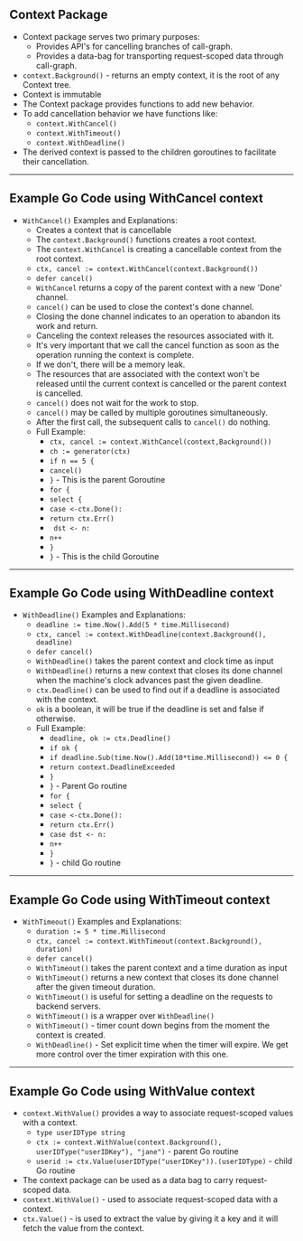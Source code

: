 ## Context Package
- Context package serves two primary purposes:
  - Provides API's for cancelling branches of call-graph.
  - Provides a data-bag for transporting request-scoped data through call-graph.
- `context.Background()` - returns an empty context, it is the root of any Context tree.
- Context is immutable
- The Context package provides functions to add new behavior.
- To add cancellation behavior we have functions like:
    - `context.WithCancel()`
    - `context.WithTimeout()`
    - `context.WithDeadline()`
- The derived context is passed to the children goroutines to facilitate their cancellation.
---

## Example Go Code using WithCancel context
- `WithCancel()` Examples and Explanations:
    - Creates a context that is cancellable
    - The `context.Background()` functions creates a root context.
    - The `context.WithCancel` is creating a cancellable context from the root context.
    - `ctx, cancel := context.WithCancel(context.Background())`
    - `defer cancel()`
    - `WithCancel` returns a copy of the parent context with a new 'Done' channel.
    - `cancel()` can be used to close the context's done channel.
    - Closing the done channel indicates to an operation to abandon its work and return.
    - Canceling the context releases the resources associated with it.
    - It's very important that we call the cancel function as soon as the operation running the context is complete.
    - If we don't, there will be a memory leak.
    - The resources that are associated with the context won't be released until the current context is cancelled or the parent context is cancelled.
    - `cancel()` does not wait for the work to stop.
    - `cancel()` may be called by multiple goroutines simultaneously.
    - After the first call, the subsequent calls to `cancel()` do nothing.
    - Full Example:
      - `ctx, cancel := context.WithCancel(context,Background())`
      - `ch := generator(ctx)`
      - `if n == 5 {`
      -   `cancel()`
      - `}` - This is the parent Goroutine
      - `for {`
      -   `select {`
      -   `case <-ctx.Done():`
      -    `return ctx.Err()`
      -    ` dst <- n:`
      -    `n++`
      -    `}`
      -   `}` - This is the child Goroutine
---

## Example Go Code using WithDeadline context
- `WithDeadline()` Examples and Explanations:
  - `deadline := time.Now().Add(5 * time.Millisecond)`
  - `ctx, cancel := context.WithDeadline(context.Background(), deadline)`
  - `defer cancel()`
  - `WithDeadline()` takes the parent context and clock time as input
  - `WithDeadline()` returns a new context that closes its done channel when the machine's clock advances past the given deadline.
  - `ctx.Deadline()` can be used to find out if a deadline is associated with the context.
  - `ok` is a boolean, it will be true if the deadline is set and false if otherwise.
  - Full Example:
    - `deadline, ok := ctx.Deadline()`
    - `if ok {`
    - `if deadline.Sub(time.Now().Add(10*time.Millisecond)) <= 0 {`
    - `return context.DeadlineExceeded`
    - `}`
    - `}` - Parent Go routine
    - `for {`
    - `select {`
    - `case <-ctx.Done():`
    - `return ctx.Err()`
    - `case dst <- n:`
    - `n++`
    - `}`
    - `}` - child Go routine
---

## Example Go Code using WithTimeout context
- `WithTimeout()` Examples and Explanations:
  - `duration := 5 * time.Millisecond`
  - `ctx, cancel := context.WithTimeout(context.Background(), duration)`
  - `defer cancel()`
  - `WithTimeout()` takes the parent context and a time duration as input
  - `WithTimeout()` returns a new context that closes its done channel after the given timeout duration.
  - `WithTimeout()` is useful for setting a deadline on the requests to backend servers.
  - `WithTimeout()` is a wrapper over `WithDeadline()`
  - `WithTimeout()` - timer count down begins from the moment the context is created.
  - `WithDeadline()` - Set explicit time when the timer will expire. We get more control over the timer expiration with this one.
---

## Example Go Code using WithValue context
-  `context.WithValue()` provides a way to associate request-scoped values with a context.
   -  `type userIDType string`
   -  `ctx := context.WithValue(context.Background(), userIDType("userIDKey"), "jane")` - parent Go routine
   -  `userid := ctx.Value(userIDType("userIDKey")).(userIDType)` - child Go routine
- The context package can be used as a data bag to carry request-scoped data.
- `context.WithValue()` - used to associate request-scoped data with a context.
- `ctx.Value()` - is used to extract the value by giving it a key and it will fetch the value from the context.